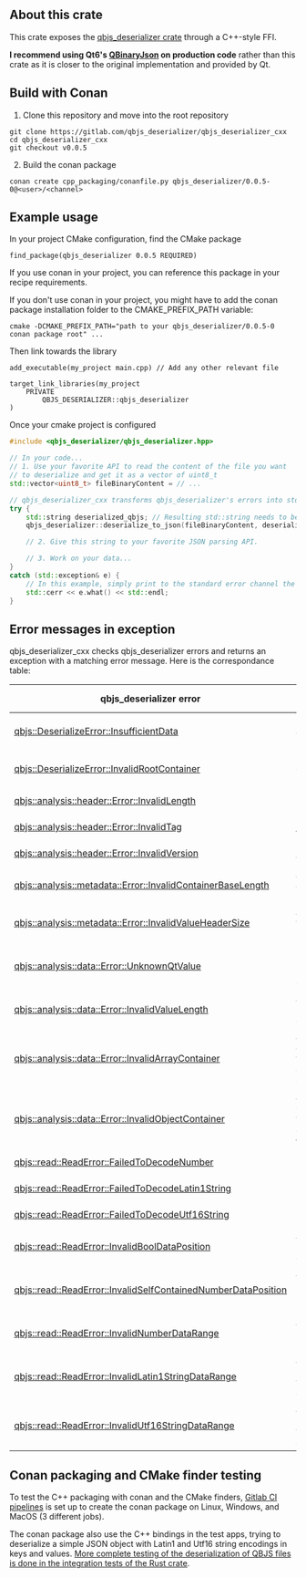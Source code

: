 ## About this crate

This crate exposes the [qbjs_deserializer crate](https://gitlab.com/qbjs_deserializer/qbjs_deserializer) through a C++-style FFI.

__I recommend using Qt6's [QBinaryJson](https://doc.qt.io/qt-6/qbinaryjson.html) on production code__ rather than this crate as it is closer to the original implementation and provided by Qt.

## Build with Conan

1. Clone this repository and move into the root repository
```
git clone https://gitlab.com/qbjs_deserializer/qbjs_deserializer_cxx
cd qbjs_deserializer_cxx
git checkout v0.0.5
```

2. Build the conan package
```
conan create cpp_packaging/conanfile.py qbjs_deserializer/0.0.5-0@<user>/<channel>
```

## Example usage

In your project CMake configuration, find the CMake package
```
find_package(qbjs_deserializer 0.0.5 REQUIRED)
```

If you use conan in your project, you can reference this package in your recipe requirements.

If you don't use conan in your project, you might have to add the conan package installation folder to the CMAKE_PREFIX_PATH variable:
```
cmake -DCMAKE_PREFIX_PATH="path to your qbjs_deserializer/0.0.5-0 conan package root" ...
```

Then link towards the library
```
add_executable(my_project main.cpp) // Add any other relevant file

target_link_libraries(my_project
    PRIVATE
        QBJS_DESERIALIZER::qbjs_deserializer
)
```

Once your cmake project is configured

```cpp
#include <qbjs_deserializer/qbjs_deserializer.hpp>

// In your code...
// 1. Use your favorite API to read the content of the file you want
// to deserialize and get it as a vector of uint8_t
std::vector<uint8_t> fileBinaryContent = // ...

// qbjs_deserializer_cxx transforms qbjs_deserializer's errors into std::exception with a message
try {
    std::string deserialized_qbjs; // Resulting std::string needs to be created on C++ side.
    qbjs_deserializer::deserialize_to_json(fileBinaryContent, deserialized_qbjs);

    // 2. Give this string to your favorite JSON parsing API.

    // 3. Work on your data...
}
catch (std::exception& e) {
    // In this example, simply print to the standard error channel the exception message
    std::cerr << e.what() << std::endl;
}
```

## Error messages in exception

qbjs_deserializer_cxx checks qbjs_deserializer errors and returns an exception with a matching error message. Here is the correspondance table:

| qbjs_deserializer error | qbjs_deserializer_cxx exception message |
| - | - |
| [qbjs::DeserializeError::InsufficientData](https://docs.rs/qbjs_deserializer/0.0.5/qbjs_deserializer/qbjs/enum.DeserializeError.html#variant.InsufficientData) | Not enough data to analyze (slice too small) |
| [qbjs::DeserializeError::InvalidRootContainer](https://docs.rs/qbjs_deserializer/0.0.5/qbjs_deserializer/qbjs/enum.DeserializeError.html#variant.InvalidRootContainer) | Root value isn't an object or an array (invalid root container) |
| [qbjs::analysis::header::Error::InvalidLength](https://docs.rs/qbjs_deserializer/0.0.5/qbjs_deserializer/analysis/header/enum.Error.html#variant.InvalidLength) | Invalid QBJS header length |
| [qbjs::analysis::header::Error::InvalidTag](https://docs.rs/qbjs_deserializer/0.0.5/qbjs_deserializer/analysis/header/enum.Error.html#variant.InvalidTag) | Invalid QBJS header tag |
| [qbjs::analysis::header::Error::InvalidVersion](https://docs.rs/qbjs_deserializer/0.0.5/qbjs_deserializer/analysis/header/enum.Error.html#variant.InvalidVersion) | Invalid QBJS header version |
| [qbjs::analysis::metadata::Error::InvalidContainerBaseLength](https://docs.rs/qbjs_deserializer/0.0.5/qbjs_deserializer/analysis/metadata/enum.Error.html#variant.InvalidContainerBaseLength) | Attempted to read an array or an object but reached end of slice |
| [qbjs::analysis::metadata::Error::InvalidValueHeaderSize](https://docs.rs/qbjs_deserializer/0.0.5/qbjs_deserializer/analysis/metadata/enum.Error.html#variant.InvalidValueHeaderSize) | Attempted to read a value header but reached end of slice |
| [qbjs::analysis::data::Error::UnknownQtValue](https://docs.rs/qbjs_deserializer/0.0.5/qbjs_deserializer/analysis/data/enum.Error.html#variant.UnknownQtValue) | Unknown Qt value (doesn't match QJsonValue::ValueType enum) |
| [qbjs::analysis::data::Error::InvalidValueLength](https://docs.rs/qbjs_deserializer/0.0.5/qbjs_deserializer/analysis/data/enum.Error.html#variant.InvalidValueLength) | Attempted to read some data but reached end of slice |
| [qbjs::analysis::data::Error::InvalidArrayContainer](https://docs.rs/qbjs_deserializer/0.0.5/qbjs_deserializer/analysis/data/enum.Error.html#variant.InvalidArrayContainer) | Attempted to read an array (indicated by value header) but container has the object flag set |
| [qbjs::analysis::data::Error::InvalidObjectContainer](https://docs.rs/qbjs_deserializer/0.0.5/qbjs_deserializer/analysis/data/enum.Error.html#variant.InvalidObjectContainer) | Attempted to read an object (indicated by value header) but container doesn't have the object flag set |
| [qbjs::read::ReadError::FailedToDecodeNumber](https://docs.rs/qbjs_deserializer/0.0.5/qbjs_deserializer/read/enum.ReadError.html#variant.FailedToDecodeNumber) | Failed to decode number (double) |
| [qbjs::read::ReadError::FailedToDecodeLatin1String](https://docs.rs/qbjs_deserializer/0.0.5/qbjs_deserializer/read/enum.ReadError.html#variant.FailedToDecodeLatin1String) | Failed to decode Latin 1 string (key or value) |
| [qbjs::read::ReadError::FailedToDecodeUtf16String](https://docs.rs/qbjs_deserializer/0.0.5/qbjs_deserializer/read/enum.ReadError.html#variant.FailedToDecodeUtf16String) | Failed to decode UTF-16 string (key or value) |
| [qbjs::read::ReadError::InvalidBoolDataPosition](https://docs.rs/qbjs_deserializer/0.0.5/qbjs_deserializer/read/enum.ReadError.html#variant.InvalidBoolDataPosition) | Attempted to read a bool value but reached end of slice |
| [qbjs::read::ReadError::InvalidSelfContainedNumberDataPosition](https://docs.rs/qbjs_deserializer/0.0.5/qbjs_deserializer/read/enum.ReadError.html#variant.InvalidSelfContainedNumberDataPosition) | Attempted to read a (self-container) number value but reached end of slice |
| [qbjs::read::ReadError::InvalidNumberDataRange](https://docs.rs/qbjs_deserializer/0.0.5/qbjs_deserializer/read/enum.ReadError.html#variant.InvalidNumberDataRange) | Attempted to read a number value but reached end of slice |
| [qbjs::read::ReadError::InvalidLatin1StringDataRange](https://docs.rs/qbjs_deserializer/0.0.5/qbjs_deserializer/read/enum.ReadError.html#variant.InvalidLatin1StringDataRange) | Attempted to read a Latin 1 string (key or value) but reached end of slice |
| [qbjs::read::ReadError::InvalidUtf16StringDataRange](https://docs.rs/qbjs_deserializer/0.0.5/qbjs_deserializer/read/enum.ReadError.html#variant.InvalidUtf16StringDataRange) | Attempted to read a UTF-16 string (key or value) but reached end of slice |

## Conan packaging and CMake finder testing
To test the C++ packaging with conan and the CMake finders, [Gitlab CI pipelines](https://gitlab.com/qbjs_deserializer/qbjs_deserializer_cxx/-/pipelines) is set up to create the conan package on Linux, Windows, and MacOS (3 different jobs).

The conan package also use the C++ bindings in the test apps, trying to deserialize a simple JSON object with Latin1 and Utf16 string encodings in keys and values. [More complete testing of the deserialization of QBJS files is done in the integration tests of the Rust crate](https://gitlab.com/qbjs_deserializer/qbjs_deserializer/-/blob/main/tests/validation_tests.rs).